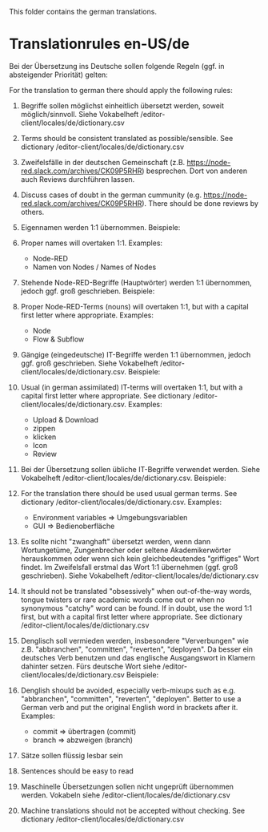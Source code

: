This folder contains the german translations.

# Translationrules en-US/de

Bei der Übersetzung ins Deutsche sollen folgende Regeln (ggf. in absteigender Priorität) gelten:

For the translation to german there should apply the following rules:

1. Begriffe sollen möglichst einheitlich übersetzt werden, soweit möglich/sinnvoll. Siehe Vokabelheft /editor-client/locales/de/dictionary.csv
1. Terms should be consistent translated as possible/sensible. See dictionary /editor-client/locales/de/dictionary.csv

2. Zweifelsfälle in der deutschen Gemeinschaft (z.B. https://node-red.slack.com/archives/CK09P5RHR) besprechen. Dort von anderen auch Reviews durchführen lassen.
2. Discuss cases of doubt in the german cummunity (e.g. https://node-red.slack.com/archives/CK09P5RHR). There should be done reviews by others.

3. Eigennamen werden 1:1 übernommen. Beispiele:
3. Proper names will overtaken 1:1. Examples:
   - Node-RED
   - Namen von Nodes / Names of Nodes

4. Stehende Node-RED-Begriffe (Hauptwörter) werden 1:1 übernommen, jedoch ggf. groß geschrieben. Beispiele:
4. Proper Node-RED-Terms (nouns) will overtaken 1:1, but with a capital first letter where appropriate. Examples:
   - Node
   - Flow & Subflow

5. Gängige (eingedeutsche) IT-Begriffe werden 1:1 übernommen, jedoch ggf. groß geschrieben. Siehe Vokabelheft /editor-client/locales/de/dictionary.csv. Beispiele:
5. Usual (in german assimilated) IT-terms will overtaken 1:1, but with a capital first letter where appropriate. See dictionary /editor-client/locales/de/dictionary.csv. Examples:
   - Upload & Download
   - zippen
   - klicken
   - Icon
   - Review

6. Bei der Übersetzung sollen übliche IT-Begriffe verwendet werden. Siehe Vokabelheft /editor-client/locales/de/dictionary.csv. Beispiele:
7. For the translation there should be used usual german terms. See dictionary /editor-client/locales/de/dictionary.csv. Examples:
   - Environment variables => Umgebungsvariablen
   - GUI => Bedienoberfläche

7. Es sollte nicht "zwanghaft" übersetzt werden, wenn dann Wortungetüme, Zungenbrecher oder seltene Akademikerwörter herauskommen oder wenn sich kein gleichbedeutendes "griffiges" Wort findet. Im Zweifelsfall erstmal das Wort 1:1 übernehmen (ggf. groß geschrieben). Siehe Vokabelheft /editor-client/locales/de/dictionary.csv
7. It should not be translated "obsessively" when out-of-the-way words, tongue twisters or rare academic words come out or when no synonymous "catchy" word can be found. If in doubt, use the word 1:1 first, but with a capital first letter where appropriate. See dictionary /editor-client/locales/de/dictionary.csv

8. Denglisch soll vermieden werden, insbesondere "Ververbungen" wie z.B. "abbranchen", "committen", "reverten", "deployen". Da besser ein deutsches Verb benutzen und das englische Ausgangswort in Klamern dahinter setzen. Fürs deutsche Wort siehe /editor-client/locales/de/dictionary.csv Beispiele:
8. Denglish should be avoided, especially verb-mixups such as e.g. "abbranchen", "committen", "reverten", "deployen". Better to use a German verb and put the original English word in brackets after it. Examples:
   - commit => übertragen (commit)
   - branch => abzweigen (branch)

9. Sätze sollen flüssig lesbar sein
9. Sentences should be easy to read

10. Maschinelle Übersetzungen sollen nicht ungeprüft übernommen werden. Vokabeln siehe /editor-client/locales/de/dictionary.csv
10. Machine translations should not be accepted without checking. See dictionary /editor-client/locales/de/dictionary.csv
